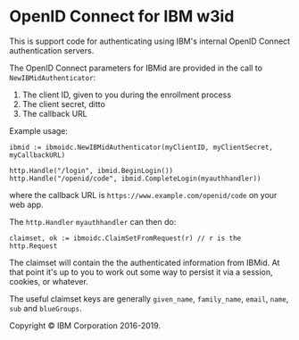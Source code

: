 
# OpenID Connect for IBM w3id

This is support code for authenticating using IBM's internal OpenID Connect
authentication servers.

The OpenID Connect parameters for IBMid are provided in the call to `NewIBMidAuthenticator`:

 1. The client ID, given to you during the enrollment process
 2. The client secret, ditto
 3. The callback URL

Example usage:

    ibmid := ibmoidc.NewIBMidAuthenticator(myClientID, myClientSecret, myCallbackURL)

    http.Handle("/login", ibmid.BeginLogin())
    http.Handle("/openid/code", ibmid.CompleteLogin(myauthhandler))

where the callback URL is `https://www.example.com/openid/code` on your web app.

The `http.Handler` `myauthhandler` can then do:

    claimset, ok := ibmoidc.ClaimSetFromRequest(r) // r is the http.Request

The claimset will contain the the authenticated information from IBMid. At that
point it's up to you to work out some way to persist it via a session, cookies,
or whatever.

The useful claimset keys are generally `given_name`, `family_name`, `email`,
`name`, `sub` and `blueGroups`.

Copyright © IBM Corporation 2016-2019.

